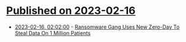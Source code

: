# [Published on 2023-02-16](index.md)

* [2023-02-16, 02:02:00](https://it.slashdot.org/story/23/02/15/2247259/ransomware-gang-uses-new-zero-day-to-steal-data-on-1-million-patients?utm_source=rss1.0mainlinkanon&utm_medium=feed) - [Ransomware Gang Uses New Zero-Day To Steal Data On 1 Million Patients](https://it.slashdot.org/story/23/02/15/2247259/ransomware-gang-uses-new-zero-day-to-steal-data-on-1-million-patients?utm_source=rss1.0mainlinkanon&utm_medium=feed)
